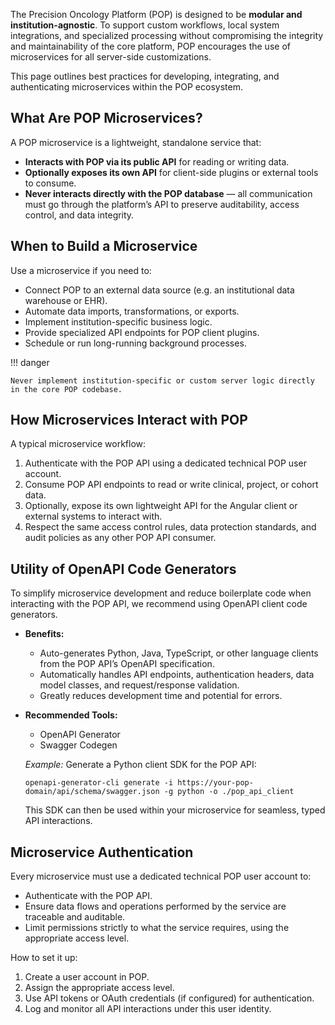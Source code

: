 The Precision Oncology Platform (POP) is designed to be **modular and institution-agnostic**. To support custom workflows, local system integrations, and specialized processing without compromising the integrity and maintainability of the core platform, POP encourages the use of microservices for all server-side customizations.

This page outlines best practices for developing, integrating, and authenticating microservices within the POP ecosystem.

## What Are POP Microservices?

A POP microservice is a lightweight, standalone service that:

- **Interacts with POP via its public API** for reading or writing data.
- **Optionally exposes its own API** for client-side plugins or external tools to consume.
- **Never interacts directly with the POP database** — all communication must go through the platform’s API to preserve auditability, access control, and data integrity.

## When to Build a Microservice

Use a microservice if you need to:

- Connect POP to an external data source (e.g. an institutional data warehouse or EHR).
- Automate data imports, transformations, or exports.
- Implement institution-specific business logic.
- Provide specialized API endpoints for POP client plugins.
- Schedule or run long-running background processes.

!!! danger 

    Never implement institution-specific or custom server logic directly in the core POP codebase.

## How Microservices Interact with POP

A typical microservice workflow:

1. Authenticate with the POP API using a dedicated technical POP user account.
2. Consume POP API endpoints to read or write clinical, project, or cohort data.
3. Optionally, expose its own lightweight API for the Angular client or external systems to interact with.
4. Respect the same access control rules, data protection standards, and audit policies as any other POP API consumer.

## Utility of OpenAPI Code Generators

To simplify microservice development and reduce boilerplate code when interacting with the POP API, we recommend using OpenAPI client code generators.

+ **Benefits:**

  - Auto-generates Python, Java, TypeScript, or other language clients from the POP API’s OpenAPI specification.
  - Automatically handles API endpoints, authentication headers, data model classes, and request/response validation.
  - Greatly reduces development time and potential for errors.

+ **Recommended Tools:**

    - OpenAPI Generator
    - Swagger Codegen

    *Example:*
    Generate a Python client SDK for the POP API:

    ```
    openapi-generator-cli generate -i https://your-pop-domain/api/schema/swagger.json -g python -o ./pop_api_client
    ```
    This SDK can then be used within your microservice for seamless, typed API interactions.

## Microservice Authentication

Every microservice must use a dedicated technical POP user account to:

- Authenticate with the POP API.
- Ensure data flows and operations performed by the service are traceable and auditable.
- Limit permissions strictly to what the service requires, using the appropriate access level.

How to set it up:

1. Create a user account in POP.
2. Assign the appropriate access level.
3. Use API tokens or OAuth credentials (if configured) for authentication.
4. Log and monitor all API interactions under this user identity.

